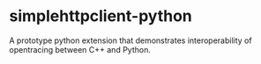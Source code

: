 # simplehttpclient-python

A prototype python extension that demonstrates interoperability
of opentracing between C++ and Python.

